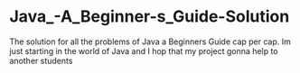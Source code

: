 # Java_-A_Beginner-s_Guide-Solution
The solution for all the problems of Java a Beginners Guide cap per cap. Im just starting in the world of Java and I hop that my project gonna help to another students

